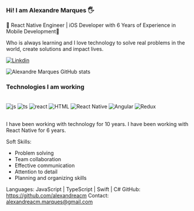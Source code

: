 ### Hi! I am Alexandre Marques 🖐️

🚀 React Native Engineer | iOS Developer with 6 Years of Experience in Mobile Development🚀

Who is always learning and I love technology to solve real problems in the world, create solutions and impact lives.

[![Linkdin](https://img.shields.io/badge/LinkedIn-0077B5?style=for-the-badge&logo=linkedin&logoColor=white)](https://www.linkedin.com/in/alexandre-marques-b7804788/)

![Alexandre Marques GitHub stats](https://github-readme-stats.vercel.app/api?username=alexandreacm-dev&show_icons=true&theme=radical)

### Technologies I am working

<br/>

<div style="display: inline_block">
  <img align="center" alt="js" src="https://img.shields.io/badge/JavaScript-F7DF1E?style=for-the-badge&logo=javascript&logoColor=black" />
  <img align="center" alt="ts" src="https://img.shields.io/badge/TypeScript-007ACC?style=for-the-badge&logo=typescript&logoColor=white" />
  <img align="center" alt="react" src="https://img.shields.io/badge/React-20232A?style=for-the-badge&logo=react&logoColor=61DAFB" />
  <img align="center" alt="HTML" src="https://img.shields.io/badge/HTML-239120?style=for-the-badge&logo=html5&logoColor=white" />
  <img align="center" alt="React Native" src="https://img.shields.io/badge/React_Native-20232A?style=for-the-badge&logo=react&logoColor=61DAFB" />
  <img align="center" alt="Angular" src="https://img.shields.io/badge/Angular-DD0031?style=for-the-badge&logo=angular&logoColor=white" />
<img align="center" alt="Redux" src="https://img.shields.io/badge/Redux-593D88?style=for-the-badge&logo=redux&logoColor=white" />
</div><br/>

I have been working with technology for 10 years.
I have been working with React Native for 6 years.

Soft Skills:

- Problem solving
- Team collaboration
- Effective communication
- Attention to detail
- Planning and organizing skills

Languages: JavaScript | TypeScript | Swift | C#
GitHub: https://github.com/alexandreacm
Contact: alexandreacm.marques@gmail.com
